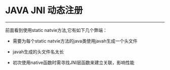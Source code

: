 # JAVA JNI 动态注册
---

前面看到使用static natvie方法,它有如下几个弊端：

+ 需要为每个static natvie方法的java类使用javah生成一个头文件

+ javah生成的头文件名太长

+ 初次使用native函数时需寻找JNI层函数来建立关联，影响性能















